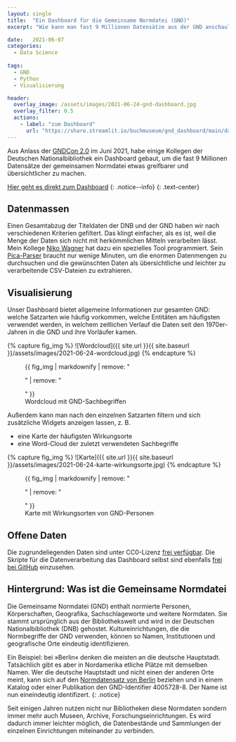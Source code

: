 ```yaml
---
layout: single
title:  "Ein Dashboard für die Gemeinsame Normdatei (GND)"
excerpt: "Wie kann man fast 9 Millionen Datensätze aus der GND anschaulich machen? Wir haben ein Dashboard dafür programmiert."

date:   2021-06-07
categories:
  - Data Science
 
tags:
  - GND
  - Python
  - Visualisierung

header:
  overlay_image: /assets/images/2021-06-24-gnd-dashboard.jpg
  overlay_filter: 0.5
  actions:
    - label: "zum Dashboard"
      url: "https://share.streamlit.io/buchmuseum/gnd_dashboard/main/dashboard/gnd-app.py"
---
```


Aus Anlass der [GNDCon 2.0](https://wiki.dnb.de/pages/viewrecentblogposts.action?key=GND) im Juni 2021, habe einige Kollegen der Deutschen Nationalbibliothek ein Dashboard gebaut, um die fast 9 Millionen Datensätze der gemeinsamen Normdatei etwas greifbarer und übersichtlicher zu machen.

[Hier geht es direkt zum Dashboard](https://share.streamlit.io/buchmuseum/gnd_dashboard/main/dashboard/gnd-app.py)
{: .notice--info}
{: .text-center}

## Datenmassen

Einen Gesamtabzug der Titeldaten der DNB und der GND haben wir nach verschiedenen Kriterien gefiltert. Das klingt einfacher, als es ist, weil die Menge der Daten sich nicht mit herkömmlichen Mitteln verarbeiten lässt. Mein Kollege [Niko Wagner](https://github.com/niko2342) hat dazu ein spezielles Tool programmiert. Sein [Pica-Parser](https://github.com/deutsche-nationalbibliothek/pica-rs) braucht nur wenige Minuten, um die enormen Datenmengen zu durchsuchen und die gewünschten Daten als übersichtliche und leichter zu verarbeitende CSV-Dateien zu extrahieren.

## Visualisierung

Unser Dashboard bietet allgemeine Informationen zur gesamten GND: welche Satzarten wie häufig vorkommen, welche Entitäten am häufigsten verwendet werden, in welchem zeitlichen Verlauf die Daten seit den 1970er-Jahren in die GND und ihre Vorläufer kamen.

{% capture fig_img %}
![Wordcloud]({{ site.url }}{{ site.baseurl }}/assets/images/2021-06-24-wordcloud.jpg)
{% endcapture %}

<figure>
  {{ fig_img | markdownify | remove: "<p>" | remove: "</p>" }}
  <figcaption>Wordcloud mit GND-Sachbegriffen</figcaption>
</figure>

Außerdem kann man nach den einzelnen Satzarten filtern und sich zusätzliche Widgets anzeigen lassen, z. B.

- eine Karte der häufigsten Wirkungsorte
- eine Word-Cloud der zuletzt verwendeten Sachbegriffe

{% capture fig_img %}
![Karte]({{ site.url }}{{ site.baseurl }}/assets/images/2021-06-24-karte-wirkungsorte.jpg)
{% endcapture %}

<figure>
  {{ fig_img | markdownify | remove: "<p>" | remove: "</p>" }}
  <figcaption>Karte mit Wirkungsorten von GND-Personen</figcaption>
</figure>

## Offene Daten

Die zugrundeliegenden Daten sind unter CC0-Lizenz [frei verfügbar](https://www.dnb.de/DE/Professionell/Standardisierung/GND/gnd_node.html#doc58016bodyText4). Die Skripte für die Datenverarbeitung das Dashboard selbst sind ebenfalls [frei bei GitHub](https://github.com/buchmuseum/GND_Dashboard) einzusehen.

## Hintergrund: Was ist die Gemeinsame Normdatei

Die Gemeinsame Normdatei (GND) enthalt normierte Personen, Körperschaften, Geografika, Sachschlageworte und weitere Normdaten. Sie stammt ursprünglich aus der Bibliothekswelt und wird in der Deutschen Nationalbibliothek (DNB) gehostet. Kultureinrichtungen, die die Normbegriffe der GND verwenden, können so Namen, Institutionen und geografische Orte eindeutig identifizieren.

Ein Beispiel: bei »Berlin« denken die meisten an die deutsche Hauptstadt. Tatsächlich gibt es aber in Nordamerika etliche Plätze mit demselben Namen. Wer die deutsche Hauptstadt und nicht einen der anderen Orte meint, kann sich auf den [Normdatensatz von Berlin](http://d-nb.info/gnd/4005728-8) beziehen und in einem Katalog oder einer Publikation den GND-Identifier 4005728-8. Der Name ist nun eineindeutig identifizert.
{: .notice}

Seit einigen Jahren nutzen nicht nur Bibliotheken diese Normdaten sondern immer mehr auch Museen, Archive, Forschungseinrichtungen. Es wird dadurch immer leichter möglich, die Datenbestände und Sammlungen der einzelnen Einrichtungen miteinander zu verbinden.